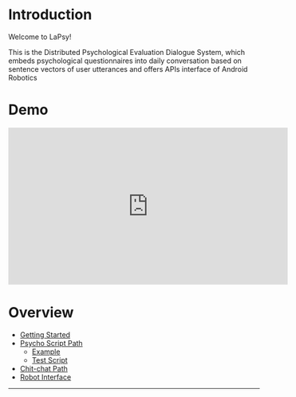 # Introduction

Welcome to LaPsy!

This is the Distributed Psychological Evaluation Dialogue System, which embeds psychological questionnaires into daily conversation based on sentence vectors of user utterances and offers APIs interface of Android Robotics

# Demo

<iframe width="560" height="315" src="https://www.youtube.com/embed/fjalezI212I" title="YouTube video player" frameborder="0" allow="accelerometer; autoplay; clipboard-write; encrypted-media; gyroscope; picture-in-picture" allowfullscreen></iframe>

# Overview

* [Getting Started](guide/usage.md)
* [Psycho Script Path](script/designscript.md)
	- [Example](script/example.md)
	- [Test Script](script/testscript.md)
* [Chit-chat Path](model/chitchat.md)
* [Robot Interface](interface/socialrobot.md)

---


